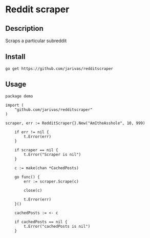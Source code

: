 # Reddit scraper
## Description
Scraps a particular subreddit

## Install
```go get https://github.com/jarivas/redditscraper```

## Usage
```golang
package demo

import (
	"github.com/jarivas/redditscraper"
)

scraper, err := RedditScraper{}.New("AmItheAsshole", 10, 999)

	if err != nil {
		t.Error(err)
	}

	if scraper == nil {
		t.Error("Scraper is nil")
	}

	c := make(chan *CachedPosts)

	go func() {
		err := scraper.Scrape(c)

		close(c)

		t.Error(err)
	}()

	cachedPosts := <- c

	if cachedPosts == nil {
		t.Error("cachedPosts is nil")
	}
```